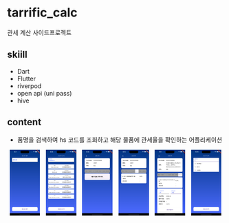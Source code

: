 # tarrific_calc
관세 계산 사이드프로젝트

## skiill
- Dart 
- Flutter
- riverpod
- open api (uni pass)
- hive

## content
- 품명을 검색하여 hs 코드를 조회하고 해당 물품에 관세율을 확인하는 어플리케이션
<p align="center">
  <img src="readme%2FSimulator%20Screenshot%20-%20iPhone%2015%20Plus%20-%202025-02-01%20at%2020.37.56.png" width="14%" style="margin-right: 10px;">
  <img src="readme%2FSimulator%20Screenshot%20-%20iPhone%2015%20Plus%20-%202025-02-01%20at%2020.38.01.png" width="14%" style="margin-right: 10px;">
  <img src="readme%2FSimulator%20Screenshot%20-%20iPhone%2015%20Plus%20-%202025-02-01%20at%2020.38.04.png" width="14%" style="margin-right: 10px;">
  <img src="readme%2FSimulator%20Screenshot%20-%20iPhone%2015%20Plus%20-%202025-02-01%20at%2020.43.38.png" width="14%" style="margin-right: 10px;">
  <img src="readme%2FSimulator%20Screenshot%20-%20iPhone%2015%20Plus%20-%202025-02-03%20at%2021.51.46.png" width="14%" style="margin-right: 10px;">
  <img src="readme%2FSimulator%20Screenshot%20-%20iPhone%2015%20Plus%20-%202025-02-05%20at%2022.14.20.png" width="14%">
</p>